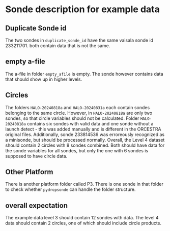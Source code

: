 # Sonde description for example data


## Duplicate Sonde id

The two sondes in `duplicate_sonde_id` have the same vaisala sonde id 233211701. both contain data that is not the same.

## empty a-file

The a-file in folder `empty_afile` is empty. The sonde however contains data that should show up in higher levels.

## Circles

The folders `HALO-20240818a` and `HALO-20240831a` each contain sondes belonging to the same circle.
However, in `HALO-20240818a` are only two sondes, so that circle variables should not be calculated.
Folder `HALO-20240818a` contains six sondes with valid data and one sonde without a launch detect - this was added manually and is different in the ORCESTRA original files.
Additionally, sonde 233814536 was erroreously recognized as a minisonde, but should be processed normally. Overall, the Level 4 dataset should contain 2 circles with 8 sondes combined. Both should have data for the sonde variables for all sondes, but only the one with 6 sondes is supposed to have circle data.

## Other Platform

There is another platform folder called P3. There is one sonde in that folder to check whether `pydropsonde` can handle the folder structure.

## overall expectation

The example data level 3 should contain 12 sondes with data. The level 4 data should contain 2 circles, one of which should include circle products.
